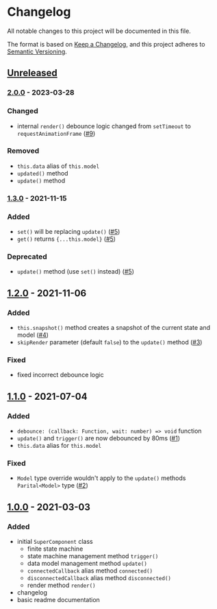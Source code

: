 # Changelog

All notable changes to this project will be documented in this file.

The format is based on [Keep a Changelog](https://keepachangelog.com/en/1.0.0/),
and this project adheres to [Semantic Versioning](https://semver.org/spec/v2.0.0.html).

## [Unreleased]

### [2.0.0] - 2023-03-28

### Changed

- internal `render()` debounce logic changed from `setTimeout` to `requestAnimationFrame` ([#9](https://github.com/codewithkyle/supercomponent/issues/9))

### Removed

- `this.data` alias of `this.model`
- `updated()` method
- `update()` method

### [1.3.0] - 2021-11-15

### Added

- `set()` will be replacing `update()` ([#5](https://github.com/codewithkyle/supercomponent/issues/5))
- `get()` returns `{...this.model}` ([#5](https://github.com/codewithkyle/supercomponent/issues/5))

### Deprecated

- `update()` method (use `set()` instead) ([#5](https://github.com/codewithkyle/supercomponent/issues/5))

## [1.2.0] - 2021-11-06

### Added

- `this.snapshot()` method creates a snapshot of the current state and model ([#4](https://github.com/codewithkyle/supercomponent/issues/4))
- `skipRender` parameter (default `false`) to the `update()` method ([#3](https://github.com/codewithkyle/supercomponent/issues/3))

### Fixed

- fixed incorrect debounce logic

## [1.1.0] - 2021-07-04

### Added

- `debounce: (callback: Function, wait: number) => void` function
- `update()` and `trigger()` are now debounced by 80ms ([#1](https://github.com/codewithkyle/supercomponent/issues/1))
- `this.data` alias for `this.model`

### Fixed

- `Model` type override wouldn't apply to the `update()` methods `Parital<Model>` type ([#2](https://github.com/codewithkyle/supercomponent/issues/2))

## [1.0.0] - 2021-03-03

### Added

- initial `SuperComponent` class
    - finite state machine
    - state machine management method `trigger()`
    - data model management method `update()`
    - `connectedCallback` alias method `connected()`
    - `disconnectedCallback` alias method `disconnected()`
    - render method `render()`
- changelog
- basic readme documentation

[Unreleased]: https://github.com/codewithkyle/supercomponent/compare/v2.0.0...HEAD
[2.0.0]: https://github.com/codewithkyle/supercomponent/compare/v1.3.0...v2.0.0
[1.3.0]: https://github.com/codewithkyle/supercomponent/compare/v1.2.0...v1.3.0
[1.2.0]: https://github.com/codewithkyle/supercomponent/compare/v1.1.0...v1.2.0
[1.1.0]: https://github.com/codewithkyle/supercomponent/compare/v1.0.0...v1.1.0
[1.0.0]: https://github.com/codewithkyle/supercomponent/releases/tag/v1.0.0
